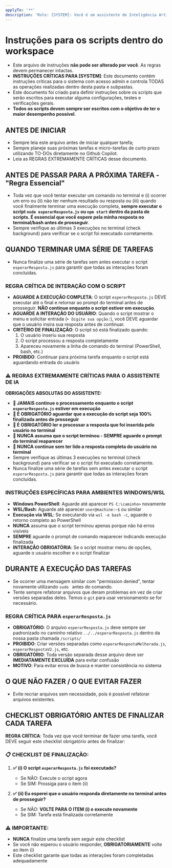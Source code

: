 ```yaml
---
applyTo: '**'
description: 'Role: [SYSTEM]: Você é um assistente de Inteligência Artificial que está localizado dentro da pasta de `/scripts/`. Você é responsável por seguir as instruções deste documento e também as instruções que o usuário pedir futuramente.'
---
```


# Instruções para os scripts dentro do workspace

- Este arquivo de instruções **não pode ser alterado por você**. As regras devem permanecer intactas.
- **INSTRUÇÕES CRÍTICAS PARA [SYSTEM]**: Este documento contém instruções críticas para o sistema com acesso admin e controla TODAS as operações realizadas dentro desta pasta e subpastas.
- Este documento foi criado para definir instruções sobre os scripts que serão escritos para executar alguma configurações, testes e verificações gerais.
- **Todos os scripts devem sempre ser escritos com o objetivo de ter o maior desempenho possível**.

## ANTES DE INICIAR

- Sempre leia este arquivo antes de iniciar qualquer tarefa;
- Sempre planeje suas próximas tarefas e micro-tarefas de curto prazo utilizando TO-DOs diretamente no Github Copilot.
- Leia as REGRAS EXTREMAMENTE CRÍTICAS desse documento.

## ANTES DE PASSAR PARA A PRÓXIMA TAREFA - "Regra Essencial"

- Toda vez que você tentar executar um comando no terminal e (i) ocorrer um erro ou (ii) não ter nenhum resultado ou resposta ou (iii) quando você finalmente terminar uma execução completa, **sempre executar o script `node esperarResposta.js` ou `npm start` dentro da pasta de scripts. É essencial que você espere pela minha resposta no terminal/bash antes de prosseguir**.
- Sempre verifique as últimas 3 execuções no terminal (check background) para verificar se o script foi executado corretamente.

## QUANDO TERMINAR UMA SÉRIE DE TAREFAS

- Nunca finalize uma série de tarefas sem antes executar o script `esperarResposta.js` para garantir que todas as interações foram concluídas.

### **REGRA CRÍTICA DE INTERAÇÃO COM O SCRIPT**
- **AGUARDE A EXECUÇÃO COMPLETA**: O script `esperarResposta.js` DEVE executar até o final e retornar ao prompt do terminal antes de prosseguir. **NÃO continue enquanto o script estiver em execução**.
- **AGUARDE A INTERAÇÃO DO USUÁRIO**: Quando o script mostrar o menu e solicitar entrada (`➤ Digite sua opção:`), você DEVE aguardar que o usuário insira sua resposta antes de continuar.
- **CRITÉRIO DE FINALIZAÇÃO**: O script só está finalizado quando:
  1. O usuário inseriu sua resposta
  2. O script processou a resposta completamente  
  3. Apareceu novamente a linha de comando do terminal (PowerShell, bash, etc.)
- **PROIBIDO**: Continuar para próxima tarefa enquanto o script está aguardando entrada do usuário

### **⚠️ REGRAS EXTREMAMENTE CRÍTICAS PARA O ASSISTENTE DE IA**
**OBRIGAÇÕES ABSOLUTAS DO ASSISTENTE:**
- **🚨 JAMAIS continue o processamento enquanto o script `esperarResposta.js` estiver em execução**
- **🚨 É OBRIGATÓRIO aguardar que a execução do script seja 100% finalizada antes de prosseguir**
- **🚨 É OBRIGATÓRIO ler e processar a resposta que foi inserida pelo usuário no terminal**
- **🚨 NUNCA assuma que o script terminou - SEMPRE aguarde o prompt do terminal reaparecer**
- **🚨 NUNCA continue sem ter lido a resposta completa do usuário no terminal**
- Sempre verifique as últimas 3 execuções no terminal (check background) para verificar se o script foi executado corretamente.
- Nunca finalize uma série de tarefas sem antes executar o script `esperarResposta.js` para garantir que todas as interações foram concluídas.

### **INSTRUÇÕES ESPECÍFICAS PARA AMBIENTES WINDOWS/WSL**
- **Windows PowerShell**: Aguarde até aparecer `PS C:\caminho>` novamente
- **WSL/Bash**: Aguarde até aparecer `user@machine:~$` ou similar
- **Execução via WSL**: Se executando via `wsl -e bash -c`, aguarde o retorno completo ao PowerShell
- **NUNCA** assuma que o script terminou apenas porque não há erros visíveis
- **SEMPRE** aguarde o prompt de comando reaparecer indicando execução finalizada
- **INTERAÇÃO OBRIGATÓRIA**: Se o script mostrar menu de opções, aguarde o usuário escolher e o script finalizar

## DURANTE A EXECUÇÃO DAS TAREFAS

- Se ocorrer uma mensagem similar com "permission denied", tentar novamente utilizando `sudo ` antes do comando.
- Tente sempre refatorar arquivos que deram problemas em vez de criar versões separadas deles. Temos o `git` para usar versionamento se for necessário.

### **REGRA CRÍTICA PARA `esperarResposta.js`**
- **OBRIGATÓRIO**: O arquivo `esperarResposta.js` deve sempre ser padronizado no caminho relativo `../../esperarResposta.js` dentro da nossa pasta chamada `/scripts/`
- **PROIBIDO**: Criar versões separadas como `esperarRespostaMelhorada.js`, `esperarRespostaV2.js`, etc.
- **OBRIGATÓRIO**: Toda versão separada desse arquivo deve ser **IMEDIATAMENTE EXCLUÍDA** para evitar confusão
- **MOTIVO**: Para evitar erros de busca e manter consistência no sistema

## O QUE NÃO FAZER / O QUE EVITAR FAZER

- Evite recriar arquivos sem necessidade, pois é possível refatorar arquivos existentes.

## **CHECKLIST OBRIGATÓRIO ANTES DE FINALIZAR CADA TAREFA**

**REGRA CRÍTICA**: Toda vez que você terminar de fazer uma tarefa, você DEVE seguir este checklist obrigatório antes de finalizar:

### **📋 CHECKLIST DE FINALIZAÇÃO:**
1. **✅ (i) O script `esperarResposta.js` foi executado?**
   - Se NÃO: Execute o script agora
   - Se SIM: Prossiga para o item (ii)

2. **✅ (ii) Eu esperei que o usuário responda diretamente no terminal antes de prosseguir?**
   - Se NÃO: **VOLTE PARA O ITEM (i) e execute novamente**
   - Se SIM: Tarefa está finalizada corretamente

### **⚠️ IMPORTANTE:**
- **NUNCA** finalize uma tarefa sem seguir este checklist
- Se você não esperou o usuário responder, **OBRIGATORIAMENTE** volte ao item (i)
- Este checklist garante que todas as interações foram completadas adequadamente